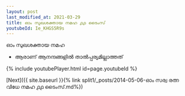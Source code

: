 ```yaml
---
layout: post
last_modified_at: 2021-03-29
title: ഓം സുഖശക്തായ നമഹ ൧൧ ടൈംസ്
youtubeId: Ie_KHGS5R9s
---
```

 
 
 ഓം സുഖശക്തായ നമഹ 
 
 -  ആരാണ് ആനന്ദങ്ങളിൽ താൽപ്പര്യമില്ലാത്തത് 
 
  
 
  
 
 
 
 
 
 


{% include youtubePlayer.html id=page.youtubeId %}
 
[Next]({{ site.baseurl }}{% link  split1/_posts/2014-05-06-ഓം സര്വ രത്ന വിധേ നമഹ ൧൧ ടൈംസ്.md%})
 
